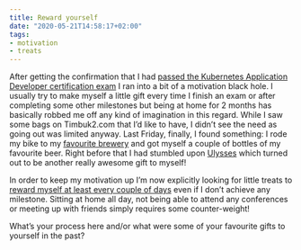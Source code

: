 ```yaml
---
title: Reward yourself
date: "2020-05-21T14:58:17+02:00"
tags:
- motivation
- treats
---
```


After getting the confirmation that I had [passed the Kubernetes Application Developer certification exam](https://zerokspot.com/weblog/2020/05/15/certified-kubernetes-application-developer/) I ran into a bit of a motivation black hole. I usually try to make myself a little gift every time I finish an exam or after completing some other milestones but being at home for 2 months has basically robbed me off any kind of imagination in this regard. While I saw some bags on Timbuk2.com that I’d like to have, I didn’t see the need as going out was limited anyway. Last Friday, finally, I found something: I rode my bike to my [favourite brewery](https://www.sudhaus.at/) and got myself a couple of bottles of my favourite beer. Right before that I had stumbled upon [Ulysses](https://ulysses.app/) which turned out to be another really awesome gift to myself!

In order to keep my motivation up I’m now explicitly looking for little treats to [reward myself at least every couple of days](https://austinkleon.com/2020/05/11/give-yourself-a-little-present/) even if I don’t achieve any milestone. Sitting at home all day, not being able to attend any conferences or meeting up with friends simply requires some counter-weight!

What’s your process here and/or what were some of your favourite gifts to yourself in the past?
